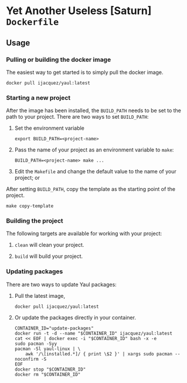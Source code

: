 Yet Another Useless [Saturn] `Dockerfile`
===

## Usage

### Pulling or building the docker image

The easiest way to get started is to simply pull the docker image.

    docker pull ijacquez/yaul:latest

### Starting a new project

After the image has been installed, the `BUILD_PATH` needs to be set to the path
to your project. There are two ways to set `BUILD_PATH`:

1. Set the environment variable

       export BUILD_PATH=<project-name>

2. Pass the name of your project as an environment variable to `make`:

       BUILD_PATH=<project-name> make ...

3. Edit the `Makefile` and change the default value to the name of your project; or

After setting `BUILD_PATH`, copy the template as the starting point of the
project.

    make copy-template

### Building the project

The following targets are available for working with your project:

1. `clean` will clean your project.

2. `build` will build your project.

### Updating packages

There are two ways to update Yaul packages:

1. Pull the latest image,

       docker pull ijacquez/yaul:latest

2. Or update the packages directly in your container.

       CONTAINER_ID="update-packages"
       docker run -t -d --name "$CONTAINER_ID" ijacquez/yaul:latest
       cat << EOF | docker exec -i "$CONTAINER_ID" bash -x -e
       sudo pacman -Syy
       pacman -Sl yaul-linux | \
           awk '/\[installed.*]/ { print \$2 }' | xargs sudo pacman --noconfirm -S
       EOF
       docker stop "$CONTAINER_ID"
       docker rm "$CONTAINER_ID"
